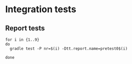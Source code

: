 # Integration tests

## Report tests

```shell script
for i in {1..9}
do
  gradle test -P nr=$(i) -Dtt.report.name=pretest0$(i)

done
